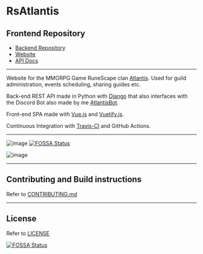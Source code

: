 # RsAtlantis

## Frontend Repository

- [Backend Repository](https://github.com/johnvictorfs/rsatlantis)
- [Website](https://rsatlantis-9cd8a.web.app)
- [API Docs](https://rsatlantis.tk/api/docs/redoc)

---

Website for the MMORPG Game RuneScape clan [Atlantis](http://services.runescape.com/m=clan-home/l=3/clan/Atlantis). Used for guild administration, events scheduling, sharing guides etc.

Back-end REST API made in Python with [Django](https://www.djangoproject.com) that also interfaces with the Discord Bot also made by me [AtlantisBot](https://github.com/johnvictorfs/atlantisbot).

Front-end SPA made with [Vue.js](https://vuejs.org/) and [Vuetify.js](https://github.com/vuetifyjs/vuetify).

Continuous Integration with [Travis-CI](https://travis-ci.com/) and GitHub Actions.

---

![image](https://user-images.githubusercontent.com/37747572/95692336-70142f80-0bfb-11eb-9b24-ab79fa1169b5.png)
[![FOSSA Status](https://app.fossa.com/api/projects/git%2Bgithub.com%2Fjohnvictorfs%2Frsatlantis-client.svg?type=shield)](https://app.fossa.com/projects/git%2Bgithub.com%2Fjohnvictorfs%2Frsatlantis-client?ref=badge_shield)

![image](https://user-images.githubusercontent.com/37747572/95692118-7e158080-0bfa-11eb-95fb-829428ba0357.png)

---

## Contributing and Build instructions

Refer to [CONTRIBUTING.md](CONTRIBUTING.md)

---

## License

Refer to [LICENSE](LICENSE)


[![FOSSA Status](https://app.fossa.com/api/projects/git%2Bgithub.com%2Fjohnvictorfs%2Frsatlantis-client.svg?type=large)](https://app.fossa.com/projects/git%2Bgithub.com%2Fjohnvictorfs%2Frsatlantis-client?ref=badge_large)